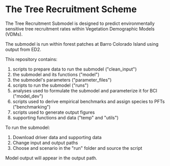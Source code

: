 # The Tree Recruitment Scheme

The Tree Recruitment Submodel is designed to predict environmentally sensitive tree recruitment rates within Vegetation Demographic Models (VDMs). 

The submodel is run within forest patches at Barro Colorado Island using output from ED2.

This repository contains:

1) scripts to prepare data to run the submodel ("clean_input")
2) the submodel and its functions ("model")
3) the submodel's parameters ("parameter_files")
4) scripts to run the submodel ("runs")
5) analyses used to formulate the submodel and parameterize it for BCI ("model_dev")
6) scripts used to derive empirical benchmarks and assign species to PFTs ("benchmarking")
7) scripts used to generate output figures
8) supporting functions and data ("temp" and "utils")

To run the submodel:

1) Download driver data and supporting data
2) Change input and output paths
3) Choose and scenario in the "run" folder and source the script

Model output will appear in the output path.

